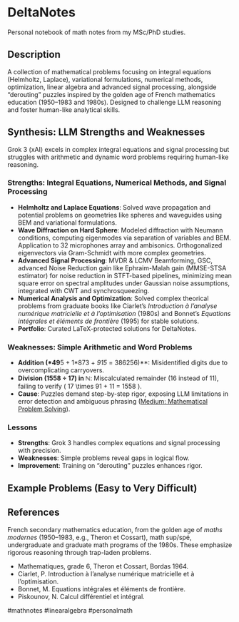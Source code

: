 # DeltaNotes

Personal notebook of math notes from my MSc/PhD studies. 

## Description

A collection of mathematical problems focusing on integral equations (Helmholtz, Laplace), variational formulations, numerical methods, optimization, linear algebra and advanced signal processing, alongside “derouting” puzzles inspired by the golden age of French mathematics education (1950–1983 and 1980s). Designed to challenge LLM reasoning and foster human-like analytical skills.

## Synthesis: LLM Strengths and Weaknesses

Grok 3 (xAI) excels in complex integral equations and signal processing but struggles with arithmetic and dynamic word problems requiring human-like reasoning.

### Strengths: Integral Equations, Numerical Methods, and Signal Processing

- **Helmholtz and Laplace Equations**: Solved wave propagation and potential problems on geometries like spheres and waveguides using BEM and variational formulations. 
- **Wave Diffraction on Hard Sphere**: Modeled diffraction with Neumann conditions, computing eigenmodes via separation of variables and BEM. Application to 32 microphones array and ambisonics. Orthogonalized eigenvectors via Gram-Schmidt with more complex geometries.
- **Advanced Signal Processing**: MVDR & LCMV Beamforming, GSC, advanced Noise Reduction gain like Ephraim-Malah gain (MMSE-STSA estimator) for noise reduction in STFT-based pipelines, minimizing mean square error on spectral amplitudes under Gaussian noise assumptions, integrated with CWT and synchrosqueezing.
- **Numerical Analysis and Optimization**: Solved complex theorical problems from graduate books like Ciarlet’s *Introduction à l’analyse numérique matricielle et à l’optimisation* (1980s) and Bonnet’s *Equations intégrales et éléments de frontière* (1995) for stable solutions.
- **Portfolio**: Curated LaTeX-protected solutions for DeltaNotes.

### Weaknesses: Simple Arithmetic and Word Problems

- **Addition (*49**5 + 1*873 + *915* = 386256)**: Misidentified digits due to overcomplicating carryovers.
- **Division (1558 ÷ 17) in  $\mathbb{N}$**: Miscalculated remainder (16 instead of 11), failing to verify \( 17 \times 91 + 11 = 1558 \).
- **Cause**: Puzzles demand step-by-step rigor, exposing LLM limitations in error detection and ambiguous phrasing ([Medium: Mathematical Problem Solving](https://medium.com/@htobochnik/mathematical-problem-solving-that-chatgpt-cant-do-a3c83e935c6b)).

### Lessons

- **Strengths**: Grok 3 handles complex equations and signal processing with precision.
- **Weaknesses**: Simple problems reveal gaps in logical flow.
- **Improvement**: Training on “derouting” puzzles enhances rigor.

## Example Problems (Easy to Very Difficult)





## References

French secondary mathematics education, from the golden age of <i>maths modernes </i> (1950–1983, e.g., Theron et Cossart), math sup/spé, undergraduate and graduate math programs of the 1980s. These emphasize rigorous reasoning through trap-laden problems. 

- Mathematiques, grade 6, Theron et Cossart, Bordas 1964.
- Ciarlet, P. Introduction à l’analyse numérique matricielle et à l’optimisation.
- Bonnet, M. Equations intégrales et éléments de frontière.
- Piskounov, N. Calcul différentiel et intégral.











#mathnotes #linearalgebra #personalmath

